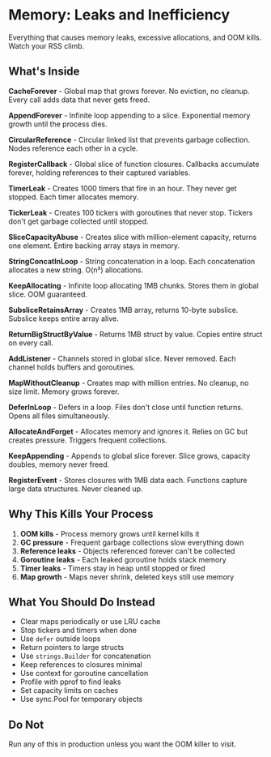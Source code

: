 # Memory: Leaks and Inefficiency

Everything that causes memory leaks, excessive allocations, and OOM kills. Watch your RSS climb.

## What's Inside

**CacheForever** - Global map that grows forever. No eviction, no cleanup. Every call adds data that never gets freed.

**AppendForever** - Infinite loop appending to a slice. Exponential memory growth until the process dies.

**CircularReference** - Circular linked list that prevents garbage collection. Nodes reference each other in a cycle.

**RegisterCallback** - Global slice of function closures. Callbacks accumulate forever, holding references to their captured variables.

**TimerLeak** - Creates 1000 timers that fire in an hour. They never get stopped. Each timer allocates memory.

**TickerLeak** - Creates 100 tickers with goroutines that never stop. Tickers don't get garbage collected until stopped.

**SliceCapacityAbuse** - Creates slice with million-element capacity, returns one element. Entire backing array stays in memory.

**StringConcatInLoop** - String concatenation in a loop. Each concatenation allocates a new string. O(n²) allocations.

**KeepAllocating** - Infinite loop allocating 1MB chunks. Stores them in global slice. OOM guaranteed.

**SubsliceRetainsArray** - Creates 1MB array, returns 10-byte subslice. Subslice keeps entire array alive.

**ReturnBigStructByValue** - Returns 1MB struct by value. Copies entire struct on every call.

**AddListener** - Channels stored in global slice. Never removed. Each channel holds buffers and goroutines.

**MapWithoutCleanup** - Creates map with million entries. No cleanup, no size limit. Memory grows forever.

**DeferInLoop** - Defers in a loop. Files don't close until function returns. Opens all files simultaneously.

**AllocateAndForget** - Allocates memory and ignores it. Relies on GC but creates pressure. Triggers frequent collections.

**KeepAppending** - Appends to global slice forever. Slice grows, capacity doubles, memory never freed.

**RegisterEvent** - Stores closures with 1MB data each. Functions capture large data structures. Never cleaned up.

## Why This Kills Your Process

1. **OOM kills** - Process memory grows until kernel kills it
2. **GC pressure** - Frequent garbage collections slow everything down
3. **Reference leaks** - Objects referenced forever can't be collected
4. **Goroutine leaks** - Each leaked goroutine holds stack memory
5. **Timer leaks** - Timers stay in heap until stopped or fired
6. **Map growth** - Maps never shrink, deleted keys still use memory

## What You Should Do Instead

- Clear maps periodically or use LRU cache
- Stop tickers and timers when done
- Use `defer` outside loops
- Return pointers to large structs
- Use `strings.Builder` for concatenation
- Keep references to closures minimal
- Use context for goroutine cancellation
- Profile with pprof to find leaks
- Set capacity limits on caches
- Use sync.Pool for temporary objects

## Do Not

Run any of this in production unless you want the OOM killer to visit.
